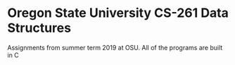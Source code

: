 # Oregon State University CS-261 Data Structures

Assignments from summer term 2019 at OSU. All of the programs are built in C
